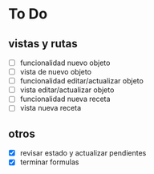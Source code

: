 # To Do

## vistas y rutas

- [ ] funcionalidad nuevo objeto
- [ ] vista de nuevo objeto
- [ ] funcionalidad editar/actualizar objeto
- [ ] vista editar/actualizar objeto
- [ ] funcionalidad nueva receta
- [ ] vista nueva receta

## otros

- [x] revisar estado y actualizar pendientes
- [x] terminar formulas
